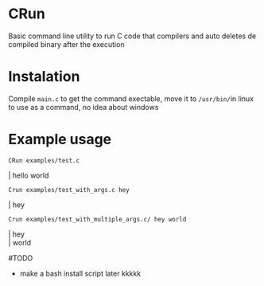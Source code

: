 # CRun
Basic command line utility to run C code that compilers and auto deletes de compiled binary after the execution


# Instalation

Compile `main.c` to get the command exectable, move it to `/usr/bin/`in linux to use as a command, no idea about windows

# Example usage

`CRun examples/test.c`

  |  hello world

`Crun examples/test_with_args.c hey`

  | hey

`Crun examples/test_with_multiple_args.c/ hey world`

  | hey  
  | world


#TODO

  - make a bash install script later kkkkk
